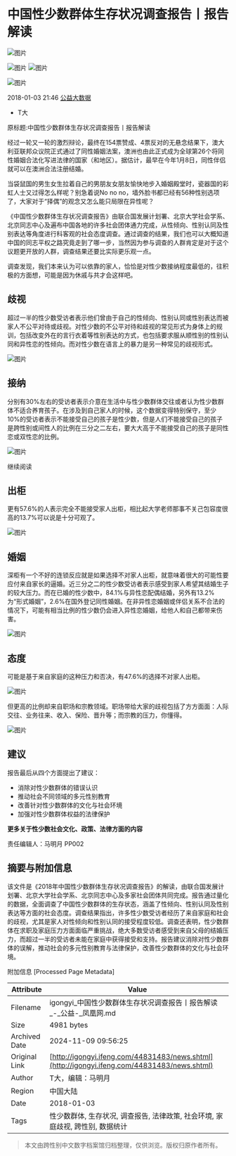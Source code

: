 # 中国性少数群体生存状况调查报告丨报告解读

![图片](http://p0.ifengimg.com/fe/iphone_ifeng/images/fenxd_ba2fd33f.png)

![图片](http://p0.ifengimg.com/fe/iphone_ifeng/images/kj_0ae5d66e.png)
![图片](http://p0.ifengimg.com/fe/iphone_ifeng/images/wb_e045b736.png)

![图片](http://p0.ifengimg.com/fe/iphone_ifeng/images/fx2_98804fab.png)

2018-01-03 21:46 [公益大数据](http://mp.weixin.qq.com/s?timestamp=1514992032&src=3&ver=1&signature=xLPCv-qZTmG2XLAzCMv5uAEX0ozvE0s8QXpA1RpwYCss8GmbbhEkqwGnV8q1nmeyP1nq4u9oqw1Vc6ejY-5xES*O4sQU8Rw9Gfw1Ck2DjnQ7h2hHOzQM*uMrUnhQhMwH3s8qJfkgOEf9i*jBgVE93PMr0ZxAqXYw6*xNRGtNNCg=)

- T大

原标题:中国性少数群体生存状况调查报告丨报告解读

经过一轮又一轮的激烈辩论，最终在154票赞成、4票反对的无悬念结果下，澳大利亚联邦众议院正式通过了同性婚姻法案，澳洲也由此正式成为全球第26个将同性婚姻合法化写进法律的国家（和地区）。据估计，最早在今年1月8日，同性伴侣就可以在澳洲合法注册结婚。

当袋鼠国的男生女生拉着自己的男朋友女朋友愉快地步入婚姻殿堂时，瓷器国的彩虹人士又过得怎么样呢？别急着说No no no，墙外脸书都已经有56种性别选项了，大家对于“择偶”的观念又怎么能只局限在异性呢？

《中国性少数群体生存状况调查报告》由联合国发展计划署、北京大学社会学系、北京同志中心及遍布中国各地的许多社会团体通力完成，从性倾向、性别认同及性别表达等角度进行科客观的社会态度调查。通过调查的结果，我们也可以大概知道中国的同志平权之路究竟走到了哪一步，当然因为参与调查的人群肯定是对于这个议题更开放的人群，调查结果还要比实际更乐观一点。

调查发现，我们本来认为可以依靠的家人，恰恰是对性少数接纳程度最低的，往积极的方面想，可能是因为休戚与共才会这样吧。

## 歧视

超过一半的性少数受访者表示他们曾由于自己的性倾向、性别认同或性别表达而被家人不公平对待或歧视。对性少数的不公平对待和歧视的常见形式为身体上的规训，包括改变外在的言行衣着等性别表达的方式，也包括要求服从顺性别的性别认同和异性恋的性倾向。而对性少数在语言上的暴力是另一种常见的歧视形式。

![图片](http://p0.ifengimg.com/pmop/2018/0103/09AA53568031E5F05487A001DD33123478F5BDD1_size37_w1201_h482.png)

## 接纳

分别有30%左右的受访者表示介意在生活中与性少数群体交往或者认为性少数群体不适合养育孩子。在涉及到自己家人的时候，这个数据变得特别保守，至少10%的受访者表示不能接受自己的孩子是性少数，但是人们不能接受自己的孩子是跨性别或间性人的比例在三分之二左右，要大大高于不能接受自己的孩子是同性恋或双性恋的比例。

![图片](http://p0.ifengimg.com/pmop/2018/0103/1ED58C5AB1C60B0077772564217DEDAA3A376954_size66_w1175_h840.jpeg)

继续阅读

## 出柜

更有57.6%的人表示完全不能接受家人出柜，相比起大学老师那事不关己包容度很高的13.7%可以说是十分可观了。

![图片](http://p0.ifengimg.com/pmop/2018/0103/BD288F77C86D2C176F0DF8526DEC4BE0E0C8A615_size59_w1114_h750.jpeg)

## 婚姻

深柜有一个不好的连锁反应就是如果选择不对家人出柜，就意味着很大的可能性要应付来自家长的逼婚。近三分之二的性少数受访者表示感受到家人希望其结婚生子的较大压力。而在已婚的性少数中，84.1%与异性恋配偶结婚，另外有13.2%为“形式婚姻”，2.6%在国外登记同性婚姻。在非异性恋婚姻或伴侣关系不合法的情况下，可能有相当比例的性少数仍会进入异性恋婚姻，给他人和自己都带来伤害。

![图片](http://p0.ifengimg.com/pmop/2018/0103/5AE813F694345494D3D287ABE3942B08576D9F6E_size44_w1088_h705.jpeg)

## 态度

可能是基于来自家庭的这种压力和否决，有47.6%的选择不对家人出柜。

![图片](http://p0.ifengimg.com/pmop/2018/0103/65D56E22083EBB2D3867B45F3D9FEE912089452E_size50_w1056_h655.jpeg)

但更高的比例却来自职场和宗教领域。职场带给大家的歧视包括了方方面面：人际交往、业务往来、收入、保险、晋升等；而宗教的压力，你懂得。

![图片](http://p0.ifengimg.com/pmop/2018/0103/F9B92462CFFBDE135C93C78BD85C6549698D3668_size54_w1381_h207.jpeg)

## 建议

报告最后从四个方面提出了建议：

- 消除对性少数群体的错误认识
- 推动社会不同领域的多元性别教育
- 改善针对性少数群体的文化与社会环境
- 加强对性少数群体权益的法律保护

**更多关于性少数社会文化、政策、法律方面的内容**

责任编辑人：马明月 PP002

## 摘要与附加信息

<!-- tcd_abstract -->
该文件是《2018年中国性少数群体生存状况调查报告》的解读，由联合国发展计划署、北京大学社会学系、北京同志中心及多家社会团体共同完成。报告通过量化的数据，全面调查了中国性少数群体的生存状态，涵盖了性倾向、性别认同及性别表达等方面的社会态度。调查结果指出，许多性少数受访者经历了来自家庭和社会的歧视，尤其是家人对性倾向和性别认同的接受程度较低。调查还表明，性少数群体在求职及家庭压力方面面临严重挑战，绝大多数受访者感受到来自父母的结婚压力，而超过一半的受访者未能在家庭中获得接受和支持。报告建议消除对性少数群体的误解，推动社会的多元性别教育与法律保护，改善性少数群体的文化与社会环境。
<!-- tcd_abstract_end -->

附加信息 [Processed Page Metadata]

| Attribute       | Value                                  |
|-----------------|----------------------------------------|
| Filename        | igongyi_中国性少数群体生存状况调查报告丨报告解读_-_公益-_凤凰网.md                             |
| Size            | 4981 bytes                           |
| Archived Date   | 2024-11-09 09:56:25                             |
| Original Link   | [http://igongyi.ifeng.com/44831483/news.shtml](http://igongyi.ifeng.com/44831483/news.shtml)                       |
| Author          | T大，编辑：马明月                               |
| Region          | 中国大陆                               |
| Date            | 2018-01-03                                 |
| Tags            | 性少数群体, 生存状况, 调查报告, 法律政策, 社会环境, 家庭歧视, 跨性别, 数据统计                                 |
>
> 本文由跨性别中文数字档案馆归档整理，仅供浏览。版权归原作者所有。
>
